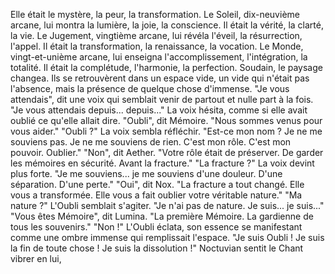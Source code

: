 Elle était le mystère,
la peur,
la transformation.
Le Soleil,
dix-neuvième arcane,
lui montra la lumière,
la joie,
la conscience.
Il était la vérité,
la clarté,
la vie.
Le Jugement,
vingtième arcane,
lui révéla l'éveil,
la résurrection,
l'appel.
Il était la transformation,
la renaissance,
la vocation.
Le Monde,
vingt-et-unième arcane,
lui enseigna l'accomplissement,
l'intégration,
la totalité.
Il était la complétude,
l'harmonie,
la perfection.
Soudain,
le paysage changea.
Ils se retrouvèrent dans un espace vide,
un vide qui n'était pas l'absence,
mais la présence de quelque chose d'immense.
"Je vous attendais",
dit une voix qui semblait venir
de partout et nulle part à la fois.
"Je vous attendais depuis...
depuis..."
La voix hésita,
comme si elle avait oublié
ce qu'elle allait dire.
"Oubli",
dit Mémoire.
"Nous sommes venus pour vous aider."
"Oubli ?"
La voix sembla réfléchir.
"Est-ce mon nom ?
Je ne me souviens pas.
Je ne me souviens de rien.
C'est mon rôle.
C'est mon pouvoir.
Oublier."
"Non",
dit Aether.
"Votre rôle était de préserver.
De garder les mémoires en sécurité.
Avant la fracture."
"La fracture ?"
La voix devint plus forte.
"Je me souviens...
je me souviens d'une douleur.
D'une séparation.
D'une perte."
"Oui",
dit Nox.
"La fracture a tout changé.
Elle vous a transformée.
Elle vous a fait oublier
votre véritable nature."
"Ma nature ?"
L'Oubli semblait s'agiter.
"Je n'ai pas de nature.
Je suis... je suis..."
"Vous êtes Mémoire",
dit Lumina.
"La première Mémoire.
La gardienne de tous les souvenirs."
"Non !"
L'Oubli éclata,
son essence se manifestant
comme une ombre immense
qui remplissait l'espace.
"Je suis Oubli !
Je suis la fin de toute chose !
Je suis la dissolution !"
Noctuvian sentit le Chant vibrer en lui,
